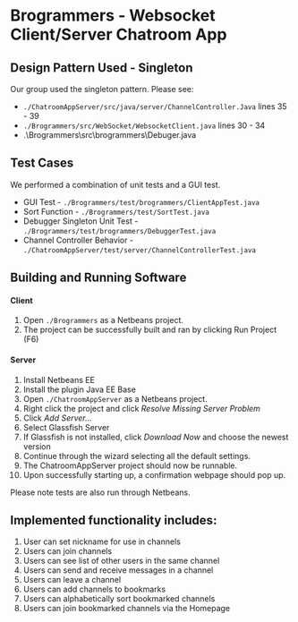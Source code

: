 # Brogrammers - Websocket Client/Server Chatroom App

## Design Pattern Used - Singleton

Our group used the singleton pattern. Please see:

* `./ChatroomAppServer/src/java/server/ChannelController.Java` lines 35 - 39
* `./Brogrammers/src/WebSocket/WebsocketClient.java` lines 30 - 34
* .\Brogrammers\src\brogrammers\Debuger.java

## Test Cases

We performed a combination of unit tests and a GUI test.

* GUI Test - `./Brogrammers/test/brogrammers/ClientAppTest.java`
* Sort Function - `./Brogrammers/test/SortTest.java`
* Debugger Singleton Unit Test - `./Brogrammers/test/brogrammers/DebuggerTest.java`
* Channel Controller Behavior - `./ChatroomAppServer/test/server/ChannelControllerTest.java`

## Building and Running Software

#### Client
1. Open `./Brogrammers` as a Netbeans project.
2. The project can be successfully built and ran by clicking Run Project (F6)

#### Server
1. Install Netbeans EE
2. Install the plugin Java EE Base
3. Open `./ChatroomAppServer` as a Netbeans project.
4. Right click the project and click <i>Resolve Missing Server Problem</i>
5. Click <i>Add Server...</i>
6. Select Glassfish Server
7. If Glassfish is not installed, click <i>Download Now</i> and choose the newest version
8. Continue through the wizard selecting all the default settings.
9. The ChatroomAppServer project should now be runnable.
10. Upon successfully starting up, a confirmation webpage should pop up.

Please note tests are also run through Netbeans.



## Implemented functionality includes:

1. User can set nickname for use in channels
2. Users can join channels
3. Users can see list of other users in the same channel
4. Users can send and receive messages in a channel
5. Users can leave a channel
6. Users can add channels to bookmarks
7. Users can alphabetically sort bookmarked channels
8. Users can join bookmarked channels via the Homepage
